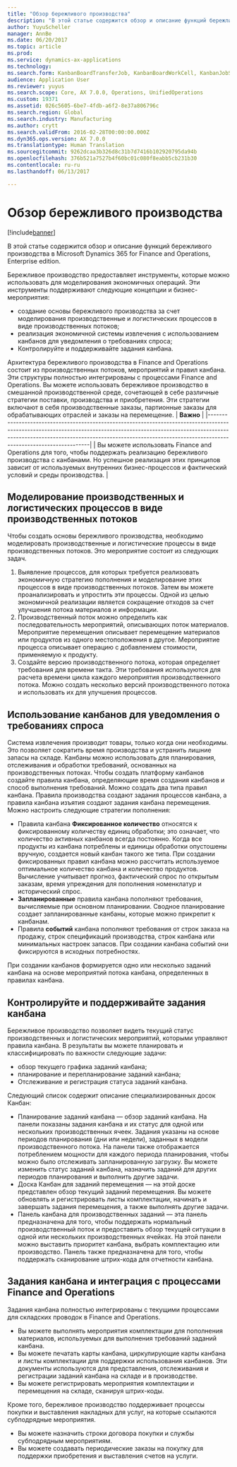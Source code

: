 ```yaml
---
title: "Обзор бережливого производства"
description: "В этой статье содержится обзор и описание функций бережливого производства в Microsoft Dynamics 365 for Finance and Operations."
author: YuyuScheller
manager: AnnBe
ms.date: 06/20/2017
ms.topic: article
ms.prod: 
ms.service: dynamics-ax-applications
ms.technology: 
ms.search.form: KanbanBoardTransferJob, KanbanBoardWorkCell, KanbanJobSchedulingListPage, LeanProductionFlow
audience: Application User
ms.reviewer: yuyus
ms.search.scope: Core, AX 7.0.0, Operations, UnifiedOperations
ms.custom: 19371
ms.assetid: 026c5605-6be7-4fdb-a6f2-8e37a806796c
ms.search.region: Global
ms.search.industry: Manufacturing
ms.author: crytt
ms.search.validFrom: 2016-02-28T00:00:00.000Z
ms.dyn365.ops.version: AX 7.0.0
ms.translationtype: Human Translation
ms.sourcegitcommit: 9262dcaa3b326d8c31b7d7416b102920795da94b
ms.openlocfilehash: 376b521a7527b4f60bc01c080f8eabb5cb231b30
ms.contentlocale: ru-ru
ms.lasthandoff: 06/13/2017

---
```


# <a name="lean-manufacturing-overview"></a>Обзор бережливого производства

[!include[banner](../includes/banner.md)]


В этой статье содержится обзор и описание функций бережливого производства в Microsoft Dynamics 365 for Finance and Operations, Enterprise edition.

Бережливое производство предоставляет инструменты, которые можно использовать для моделирования экономичных операций. Эти инструменты поддерживают следующие концепции и бизнес-мероприятия:
-   создание основы бережливого производства за счет моделирования производственные и логистических процессов в виде производственных потоков;
-   реализация экономичной системы извлечения с использованием канбанов для уведомления о требованиях спроса;
-   Контролируйте и поддерживайте задания канбана.

Архитектура бережливого производства в Finance and Operations состоит из производственных потоков, мероприятий и правил канбана. Эти структуры полностью интегрированы с процессами Finance and Operations. Вы можете использовать бережливое производство в смешанной производственной среде, сочетающей в себе различные стратегии поставки, производства и приобретения. Эти стратегии включают в себя производственные заказы, партионные заказы для обрабатывающих отраслей и заказы на перемещение.
| **Важно**                                                                                                                                                                                                                                                                |
|------------------------------------------------------------------------------------------------------------------------------------------------------------------------------------------------------------------------------------------------------------------------------|
| Вы можете использовать Finance and Operations для того, чтобы поддержать реализацию бережливого производства с канбанами. Но успешное реализация этих принципов зависит от используемых внутренних бизнес-процессов и фактический условий и среды производства. |

## <a name="modeling-manufacturing-and-logistics-processes-as-production-flows"></a>Моделирование производственных и логистических процессов в виде производственных потоков
Чтобы создать основы бережливого производства, необходимо моделировать производственные и логистические процессы в виде производственных потоков. Это мероприятие состоит из следующих задач.
1.  Выявление процессов, для которых требуется реализовать экономичную стратегию пополнения и моделирование этих процессов в виде производственных потоков. Затем вы можете проанализировать и упростить эти процессы. Одной из целью экономичной реализации является сокращение отходов за счет улучшения потока материалов и информации.
2.  Производственный поток можно определить как последовательность мероприятий, описывающих поток материалов. Мероприятие перемещения описывает перемещение материалов или продуктов из одного местоположения в другое. Мероприятие процесса описывает операцию с добавлением стоимости, применяемую к продукту.
3.  Создайте версию производственного потока, которая определяет требования для времени такта. Эти требования используются для расчета времени цикла каждого мероприятия производственного потока. Можно создать несколько версий производственного потока и использовать их для улучшения процессов.

## <a name="using-kanbans-to-signal-demand-requirements"></a>Использование канбанов для уведомления о требованиях спроса
Система извлечения производит товары, только когда они необходимы. Это позволяет сократить время производства и устранить лишние запасы на складе. Канбаны можно использовать для планирования, отслеживания и обработки требований, основанных на производственных потоках. Чтобы создать платформу канбанов создайте правила канбана, определяющие время создания канбанов и способ выполнения требований. Можно создать два типа правил канбана. Правила производства создают задания процессов канбана, а правила канбана изъятия создают задания канбана перемещения. Можно настроить следующие стратегии пополнения:
-   Правила канбана **Фиксированное количество** относятся к фиксированному количеству единиц обработки; это означает, что количество активных канбанов всегда постоянно. Когда все продукты из канбана потреблены и единицы обработки опустошены вручную, создается новый канбан такого же типа. При создании фиксированных правил канбана можно рассчитать используемое оптимальное количество канбана и количество продуктов. Вычисление учитывает прогноз, фактический спрос по открытым заказам, время упреждения для пополнения номенклатур и исторический спрос.
-   **Запланированные** правила канбана пополняют требования, вычисляемые при основном планировании. Сводное планирование создает запланированные канбаны, которые можно прикрепит к канбанам.
-   Правила **событий** канбана пополняют требования от строк заказа на продажу, строк спецификаций производства, строк канбана или минимальных настроек запасов. При создании канбана событий они фиксируются в исходных потребностях.

При создании канбанов формируется одно или несколько заданий канбана на основе мероприятий потока канбана, определенных в правилах канбана.

## <a name="monitoring-and-maintaining-kanban-jobs"></a>Контролируйте и поддерживайте задания канбана
Бережливое производство позволяет видеть текущий статус производственных и логистических мероприятий, которыми управляют правила канбана. В результаты вы можете планировать и классифицировать по важности следующие задачи:

-   обзор текущего графика заданий канбана;
-   планирование и перепланирование заданий канбана;
-   Отслеживание и регистрация статуса заданий канбана.

Следующий список содержит описание специализированных досок Канбан:
-   Планирование заданий канбана — обзор заданий канбана. На панели показаны задания канбана и их статус для одной или нескольких производственных ячеек. Задания указаны на основе периодов планирования (дни или недели), заданных в модели производственного потока. На панели также отображается потреблением мощности для каждого периода планирования, чтобы можно было отслеживать запланированную загрузку. Вы можете изменить статус заданий канбана, назначить заданий для других периодов планирования и выполнить другие задачи.
-   Доска Канбан для заданий перемещения — на этой доске представлен обзор текущий заданий перемещения. Вы можете обновлять и регистрировать листы комплектации, начинать и завершать задания перемещения, а также выполнять другие задачи.
-   Панель канбана для производственных заданий — эта панель предназначена для того, чтобы поддержать нормальный производственный поток и предоставить обзор текущей ситуации в одной или нескольких производственных ячейках. На этой панели можно выставить приоритет канбана, выбрать комплектацию или производство. Панель также предназначена для того, чтобы поддержать сканирование штрих-кода для отчетности канбана.

## <a name="kanban-jobs-and-integration-with-finance-and-operations-processes"></a>Задания канбана и интеграция с процессами Finance and Operations
Задания канбана полностью интегрированы с текущими процессами для складских проводок в Finance and Operations.
-   Вы можете выполнять мероприятия комплектации для пополнения материалов, используемых для выполнения требований заданий канбана.
-   Вы можете печатать карты канбана, циркулирующие карты канбана и листы комплектации для поддержки использования канбанов. Эти документы используются для представления, отслеживания и регистрации заданий канбана на складе и в производстве.
-   Вы можете регистрировать мероприятия комплектации и перемещения на складе, сканируя штрих-коды.

Кроме того, бережливое производство поддерживает процессы покупки и выставления накладных для услуг, на которые ссылаются субподрядные мероприятия.
-   Вы можете назначить строки договора покупки и службы субподрядным мероприятиям.
-   Вы можете создавать периодические заказы на покупку для поддержки приобретения и выставления счетов на услуги.







